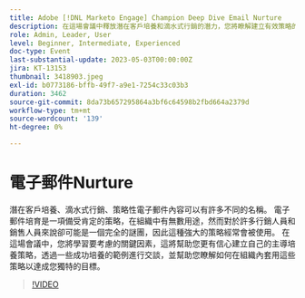 ```yaml
---
title: Adobe [!DNL Marketo Engage] Champion Deep Dive Email Nurture
description: 在這場會議中釋放潛在客戶培養和滴水式行銷的潛力，您將瞭解建立有效策略的關鍵因素、探索成功的範例，並探索如何在您的組織中應用這些技術以實現您的獨特目標。
role: Admin, Leader, User
level: Beginner, Intermediate, Experienced
doc-type: Event
last-substantial-update: 2023-05-03T00:00:00Z
jira: KT-13153
thumbnail: 3418903.jpeg
exl-id: b0773186-bffb-49f7-a9e1-7254c33c03b3
duration: 3462
source-git-commit: 8da73b657295864a3bf6c64598b2fbd664a2379d
workflow-type: tm+mt
source-wordcount: '139'
ht-degree: 0%

---
```


# 電子郵件Nurture

潛在客戶培養、滴水式行銷、策略性電子郵件內容可以有許多不同的名稱。 電子郵件培育是一項備受肯定的策略，在組織中有無數用途，然而對於許多行銷人員和銷售人員來說卻可能是一個完全的謎團，因此這種強大的策略經常會被使用。 在這場會議中，您將學習要考慮的關鍵因素，這將幫助您更有信心建立自己的主導培養策略，透過一些成功培養的範例進行交談，並幫助您瞭解如何在組織內套用這些策略以達成您獨特的目標。

>[!VIDEO](https://video.tv.adobe.com/v/3418903/?learn=on)
